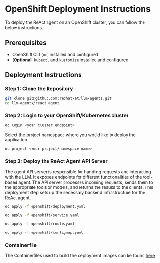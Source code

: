 # OpenShift Deployment Instructions

To deploy the ReAct agent on an OpenShift cluster, you can follow the below instructions.

## Prerequisites

- OpenShift CLI (`oc`) installed and configured
- (**Optional**) `kubectl` and `kustomize` installed and configured

## Deployment Instructions

### Step 1: Clone the Repository

```sh
git clone git@github.com:redhat-et/llm-agents.git
cd llm-agents/react_agent
```

### Step 2: Login to your OpenShift/Kubernetes cluster

```sh
oc login <your cluster endpoint>
```

Select the project namespace where you would like to deploy the application.

```sh
oc project <your project/namespace name>
```

### Step 3: Deploy the ReAct Agent API Server

The agent API server is responsible for handling requests and interacting with the LLM. It exposes endpoints for different functionalities of the tool-based agent. The API server processes incoming requests, sends them to the appropriate tools or models, and returns the results to the clients. This deployment step sets up the necessary backend infrastructure for the ReAct agent.


```sh
oc apply -f openshift/deployment.yaml
```

```sh
oc apply -f openshift/service.yaml
```

```sh
oc apply -f openshift/route.yaml
```

```sh
oc apply -f openshift/configmap.yaml
```

### Containerfile

The Containerfiles used to build the deployment images can be found [here](https://github.com/redhat-et/llm-agents/blob/main/react-agent-Containerfile)
